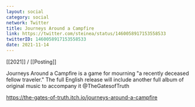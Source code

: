 ```yaml
---
layout: social
category: social
network: Twitter
title: Journeys Around a Campfire
link: https://twitter.com/steinea/status/1460058917153558533
twitterID: 1460058917153558533
date: 2021-11-14
---
```


[[2021]] / [[Posting]]

Journeys Around a Campfire is a game for mourning "a recently deceased fellow traveler." The full English release will include another full album of original music to accompany it @TheGatesofTruth

<https://the-gates-of-truth.itch.io/journeys-around-a-campfire>
